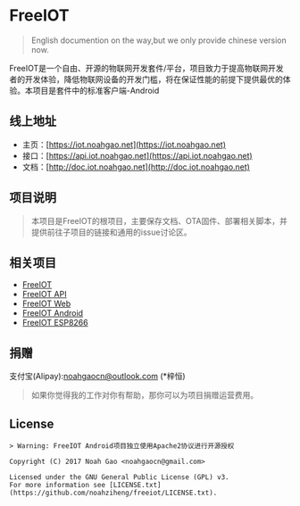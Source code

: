 # FreeIOT
> English documention on the way,but we only provide chinese version now.

FreeIOT是一个自由、开源的物联网开发套件/平台，项目致力于提高物联网开发者的开发体验，降低物联网设备的开发门槛，将在保证性能的前提下提供最优的体验。本项目是套件中的标准客户端-Android

## 线上地址
- 主页：[https://iot.noahgao.net](https://iot.noahgao.net)
- 接口：[https://api.iot.noahgao.net](https://api.iot.noahgao.net)
- 文档：[http://doc.iot.noahgao.net](http://doc.iot.noahgao.net)

## 项目说明
> 本项目是FreeIOT的根项目，主要保存文档、OTA固件、部署相关脚本，并提供前往子项目的链接和通用的issue讨论区。

## 相关项目
- [FreeIOT](https://github.com/noahziheng/freeiot)
- [FreeIOT API](https://github.com/noahziheng/freeiot-api)
- [FreeIOT Web](https://github.com/noahziheng/freeiot-web)
- [FreeIOT Android](https://github.com/noahziheng/freeiot-android)
- [FreeIOT ESP8266](https://github.com/noahziheng/freeiot-esp8266)

## 捐赠

支付宝(Alipay):noahgaocn@outlook.com (\*梓恒)

> 如果你觉得我的工作对你有帮助，那你可以为项目捐赠运营费用。

## License

    > Warning: FreeIOT Android项目独立使用Apache2协议进行开源授权

    Copyright (C) 2017 Noah Gao <noahgaocn@gmail.com>

    Licensed under the GNU General Public License (GPL) v3.
    For more information see [LICENSE.txt](https://github.com/noahziheng/freeiot/LICENSE.txt).
